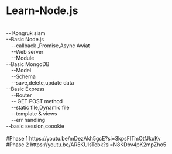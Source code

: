# Learn-Node.js
<br> 
-- Kongruk siam <br> 
 --Basic Node.js <br> 
   &emsp;--callback ,Promise,Async Awiat<br> 
   &emsp;--Web server<br> 
   &emsp;--Module<br> 
 --Basic MongoDB <br> 
   &emsp;--Model<br> 
   &emsp;--Schema<br> 
   &emsp;--save,delete,update data<br> 
 --Basic Express<br> 
   &emsp;--Router<br> 
   &emsp;-- GET POST method<br> 
    &emsp;--static file,Dynamic file<br> 
    &emsp;--template & views<br> 
    &emsp;--err handling<br> 
 --basic session,coookie<br> 
<br> 
 #Phase 1 https://youtu.be/mDezAkh5gcE?si=3kpsFITmOtfJkuKv<br> 
 #Phase 2 https://youtu.be/AR5KUIsTebk?si=N8KDbv4pK2mpZho5<br> 
